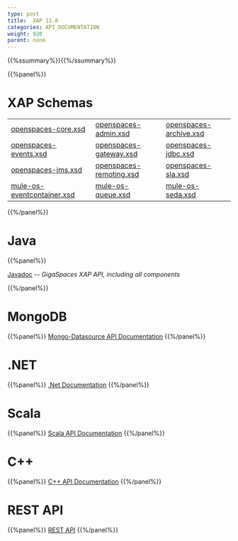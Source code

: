 ```yaml
---
type: post
title:  XAP 11.0
categories: API_DOCUMENTATION
weight: 920
parent: none
---
```


{{%ssummary%}}{{%/ssummary%}}






{{%panel%}}

# XAP Schemas

|    |     |       |
|----|-----|-------|
|[openspaces-core.xsd](http://www.openspaces.org/schema/11.0/core/openspaces-core.xsd)|[openspaces-admin.xsd](http://www.openspaces.org/schema/11.0/admin/openspaces-admin.xsd)|[openspaces-archive.xsd](http://www.openspaces.org/schema/11.0/archive/openspaces-archive.xsd)|
|[openspaces-events.xsd](http://www.openspaces.org/schema/11.0/events/openspaces-events.xsd)|[openspaces-gateway.xsd](http://www.openspaces.org/schema/11.0/core/gateway/openspaces-gateway.xsd)|[openspaces-jdbc.xsd](http://www.openspaces.org/schema/11.0/jdbc/openspaces-jdbc.xsd)|
|[openspaces-jms.xsd](http://www.openspaces.org/schema/11.0/jms/openspaces-jms.xsd)|[openspaces-remoting.xsd](http://www.openspaces.org/schema/11.0/remoting/openspaces-remoting.xsd)|[openspaces-sla.xsd](http://www.openspaces.org/schema/11.0/sla/openspaces-sla.xsd)|
|[mule-os-eventcontainer.xsd](http://www.openspaces.org/schema/11.0/mule/mule-os-eventcontainer.xsd)|[mule-os-queue.xsd](http://www.openspaces.org/schema/11.0/mule/mule-os-queue.xsd)|[mule-os-seda.xsd](http://www.openspaces.org/schema/11.0/mule/mule-os-seda.xsd)|


{{%/panel%}}


# Java

{{%panel%}}

[Javadoc](http://www.gigaspaces.com/docs/JavaDoc11.0/index.html) -- _GigaSpaces XAP API, including all components_

{{%/panel%}}


# MongoDB
{{%panel%}}
[Mongo-Datasource API Documentation](http://www.gigaspaces.com/docs/mongoeds-docs11.0/apidocs/)
{{%/panel%}}




# .NET
{{%panel%}}
[.Net Documentation](http://www.gigaspaces.com/docs/dotnetdocs11.0/)
{{%/panel%}}

# Scala
{{%panel%}}
[Scala API Documentation](http://www.gigaspaces.com/docs/scaladocs11.0)
{{%/panel%}}

# C++
{{%panel%}}
[C+\+ API Documentation](http://www.gigaspaces.com/docs/cppdocs11.0/annotated.html)
{{%/panel%}}


# REST API
{{%panel%}}
[REST API](/xap110/rest-api.html)
{{%/panel%}}


